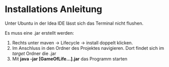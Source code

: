 # Installations Anleitung

Unter Ubuntu in der Idea IDE lässt sich das Terminal nicht flushen.

Es muss eine .jar erstellt werden:

1. Rechts unter maven -> Lifecycle -> install doppelt klicken.
2. Im Anschluss in den Ordner des Projektes navigieren. Dort findet sich im *target* Ordner die .jar
3. Mit **java -jar [GameOfLife...].jar** das Programm starten